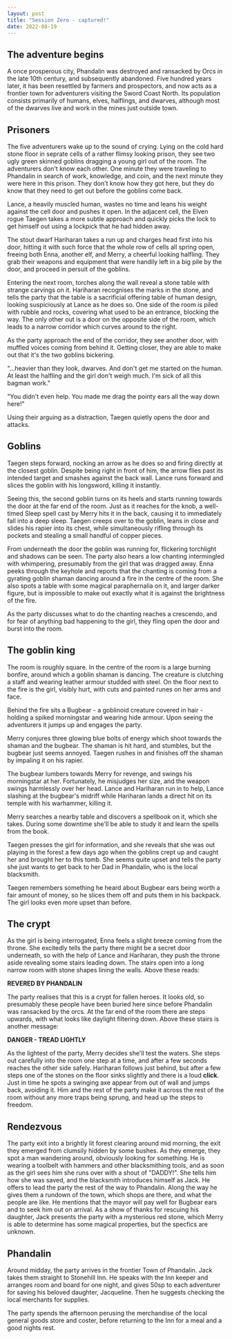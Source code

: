 ```yaml
---
layout: post
title: "Session Zero - captured!"
date: 2022-08-19
---
```


## The adventure begins

A once prosperous city, Phandalin was destroyed and ransacked by Orcs in the late 10th century, and subsequently abandoned. Five hundred years later, it has been resettled by farmers and prospectors, and now acts as a frontier town for adventurers visiting the Sword Coast North. Its population consists primarily of humans, elves, halflings, and dwarves, although most of the dwarves live and work in the mines just outside town.

## Prisoners

The five adventurers wake up to the sound of crying. Lying on the cold hard stone floor in seprate cells of a rather flimsy looking prison, they see two ugly green skinned goblins dragging a young girl out of the room. The adventurers don't know each other. One minute they were traveling to Phandalin in search of work, knowledge, and coin, and the next minute they were here in this prison. They don't know how they got here, but they do know that they need to get out before the goblins come back.

Lance, a heavily muscled human, wastes no time and leans his weight against the cell door and pushes it open. In the adjacent cell, the Elven rogue Taegen takes a more subtle approach and quickly picks the lock to get himself out using a lockpick that he had hidden away.

The stout dwarf Hariharan takes a run up and charges head first into his door, hitting it with such force that the whole row of cells all spring open, freeing both Enna, another elf, and Merry, a cheerful looking halfling. They grab their weapons and equipment that were handily left in a big pile by the door, and proceed in persuit of the goblins.

Entering the next room, torches along the wall reveal a stone table with strange carvings on it. Hariharan recognises the marks in the stone, and tells the party that the table is a sacrificial offering table of human design, looking suspiciously at Lance as he does so. One side of the room is piled with rubble and rocks, covering what used to be an entrance, blocking the way. The only other out is a door on the opposite side of the room, which leads to a narrow corridor which curves around to the right.

As the party approach the end of the corridor, they see another door, with muffled voices coming from behind it. Getting closer, they are able to make out that it's the two goblins bickering.

"...heavier than they look, dwarves. And don't get me started on the human. At least the halfling and the girl don't weigh much. I'm sick of all this bagman work."

"You didn't even help. You made me drag the pointy ears all the way down here!"

Using their arguing as a distraction, Taegen quietly opens the door and attacks.

## Goblins

Taegen steps forward, nocking an arrow as he does so and firing directly at the closest goblin. Despite being right in front of him, the arrow flies past its intended target and smashes against the back wall. Lance runs forward and slices the goblin with his longsword, killing it instantly.

Seeing this, the second goblin turns on its heels and starts running towards the door at the far end of the room. Just as it reaches for the knob, a well-timed Sleep spell cast by Merry hits it in the back, causing it to immediately fall into a deep sleep. Taegen creeps over to the goblin, leans in close and slides his rapier into its chest, while simultaneously rifling through its pockets and stealing a small handful of copper pieces.

From underneath the door the goblin was running for, flickering torchlight and shadows can be seen. The party also hears a low chanting intermingled with whimpering, presumably from the girl that was dragged away. Enna peeks through the keyhole and reports that the chanting is coming from a gyrating goblin shaman dancing around a fire in the centre of the room. She also spots a table with some magical paraphernalia on it, and larger darker figure, but is impossible to make out exactly what it is against the brightness of the fire.

As the party discusses what to do the chanting reaches a crescendo, and for fear of anything bad happening to the girl, they fling open the door and burst into the room.

## The goblin king

The room is roughly square. In the centre of the room is a large burning bonfire, around which a goblin shaman is dancing. The creature is clutching a staff and wearing leather armour studded with steel. On the floor next to the fire is the girl, visibly hurt, with cuts and painted runes on her arms and face.

Behind the fire sits a Bugbear - a goblinoid creature covered in hair - holding a spiked morningstar and wearing hide armour. Upon seeing the adventurers it jumps up and engages the party.

Merry conjures three glowing blue bolts of energy which shoot towards the shaman and the bugbear. The shaman is hit hard, and stumbles, but the bugbear just seems annoyed. Taegen rushes in and finishes off the shaman by impaling it on his rapier.

The bugbear lumbers towards Merry for revenge, and swings his morningstar at her. Fortunately, he misjudges her size, and the weapon swings harmlessly over her head. Lance and Hariharan run in to help, Lance slashing at the bugbear's midriff while Hariharan lands a direct hit on its temple with his warhammer, killing it.

Merry searches a nearby table and discovers a spellbook on it, which she takes. During some downtime she'll be able to study it and learn the spells from the book.

Taegen presses the girl for information, and she reveals that she was out playing in the forest a few days ago when the goblins crept up and caught her and brought her to this tomb. She seems quite upset and tells the party she just wants to get back to her Dad in Phandalin, who is the local blacksmith.

Taegen remembers something he heard about Bugbear ears being worth a fair amount of money, so he slices them off and puts them in his backpack. The girl looks even more upset than before.

## The crypt

As the girl is being interrogated, Enna feels a slight breeze coming from the throne. She excitedly tells the party there might be a secret door underneath, so with the help of Lance and Hariharan, they push the throne aside revealing some stairs leading down. The stairs open into a long narrow room with stone shapes lining the walls. Above these reads:

**REVERED BY PHANDALIN**

The party realises that this is a crypt for fallen heroes. It looks old, so presumably these people have been buried here since before Phandalin was ransacked by the orcs. At the far end of the room there are steps upwards, with what looks like daylight filtering down. Above these stairs is another message:

**DANGER - TREAD LIGHTLY**

As the lightest of the party, Merry decides she'll test the waters. She steps out carefully into the room one step at a time, and after a few seconds reaches the other side safely. Hariharan follows just behind, but after a few steps one of the stones on the floor sinks slightly and there is a loud **click**. Just in time he spots a swinging axe appear from out of wall and jumps back, avoiding it. Him and the rest of the party make it across the rest of the room without any more traps being sprung, and head up the steps to freedom.

## Rendezvous

The party exit into a brightly lit forest clearing around mid morning, the exit they emerged from clumsily hidden by some bushes. As they emerge, they spot a man wandering around, obviously looking for something. He is wearing a toolbelt with hammers and other blacksmithing tools, and as soon as the girl sees him she runs over with a shout of "DADDY!". She tells him how she was saved, and the blacksmith introduces himself as Jack. He offers to lead the party the rest of the way to Phandalin. Along the way he gives them a rundown of the town, which shops are there, and what the people are like. He mentions that the mayor will pay well for Bugbear ears and to seek him out on arrival. As a show of thanks for rescuing his daughter, Jack presents the party with a mysterious red stone, which Merry is able to determine has some magical properties, but the specfics are unknown.

## Phandalin

Around midday, the party arrives in the frontier Town of Phandalin. Jack takes them straight to Stonehill Inn. He speaks with the Inn keeper and arranges room and board for one night, and gives 50sp to each adventurer for saving his beloved daughter, Jacqueline. Then he suggests checking the local merchants for supplies.

The party spends the afternoon perusing the merchandise of the local general goods store and coster, before returning to the Inn for a meal and a good nights rest.
